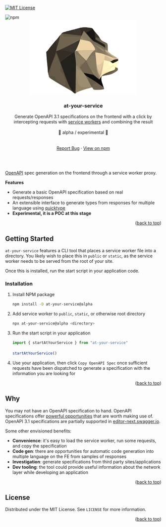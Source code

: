 <!-- Improved compatibility of back to top link: See: https://github.com/othneildrew/Best-README-Template/pull/73 -->

<a name="readme-top"></a>

[![MIT License][license-shield]][license-url]

<img alt="npm" src="https://img.shields.io/npm/v/at-your-service">

<!-- PROJECT LOGO -->
<br />
<div align="center">
  <a href="https://github.com/AndrewWalsh/at-your-service">
    <img src="resources/logo.svg" alt="Logo">
  </a>

<h3 align="center">at-your-service</h3>

  <p align="center">
    Generate OpenAPI 3.1 specifications on the frontend with a click by intercepting requests with <a href="https://developer.mozilla.org/en-US/docs/Web/API/Service_Worker_API">service workers</a> and combining the result
    <br />
    <br />
    👷 alpha / experimental 👷
    <br />
    <br />
    <br />
    <a href="https://github.com/AndrewWalsh/at-your-service/issues">Report Bug</a>
    ·
    <a href="https://www.npmjs.com/package/at-your-service">View on npm</a>
  </p>
</div>

<br />
<br />

<!-- ABOUT THE PROJECT -->

[OpenAPI](https://www.openapis.org/) spec generation on the frontend through a service worker proxy.

**Features**

- Generate a basic OpenAPI specification based on real requests/responses
- An extensible interface to generate types from responses for multiple language using [quicktype](https://github.com/quicktype/quicktype)
- **Experimental, it is a POC at this stage**

<p align="right">(<a href="#readme-top">back to top</a>)</p>

<!-- GETTING STARTED -->

## Getting Started

`at-your-service` features a CLI tool that places a service worker file into a directory. You likely wish to place this in `public` or `static`, as the service worker needs to be served from the root of your site.

Once this is installed, run the start script in your application code.

### Installation

1. Install NPM package
   ```sh
   npm install -D at-your-service@alpha
   ```
2. Add service worker to `public`, `static`, or otherwise root directory
   ```sh
   npx at-your-service@alpha <directory>
   ```
3. Run the start script in your application

   ```ts
   import { startAtYourService } from "at-your-service"
   
   startAtYourService()
   ```
4. Use your application, then click `Copy OpenAPI Spec` once sufficient requests have been dispatched to generate a specification with the information you are looking for

<p align="right">(<a href="#readme-top">back to top</a>)</p>

<!-- WHY -->

## Why

You may not have an OpenAPI specification to hand. OpenAPI specifications offer [powerful opportunities](https://openapi.tools/) that are worth making use of. OpenAPI 3.1 specifications are partially supported in [editor-next.swagger.io](https://editor-next.swagger.io/).

Some other envisioned benefits:

- **Convenience**: it's easy to load the service worker, run some requests, and copy the specification
- **Code gen**: there are opportunities for automatic code generation into multiple language on the FE from samples of responses
- **Investigation**: generate specifications from third party sites/applications
- **Dev tooling**: the tool could provide useful information about the network layer while developing an application

<p align="right">(<a href="#readme-top">back to top</a>)</p>

<!-- LICENSE -->

## License

Distributed under the MIT License. See `LICENSE` for more information.

<p align="right">(<a href="#readme-top">back to top</a>)</p>

<!-- MARKDOWN LINKS & IMAGES -->
<!-- https://www.markdownguide.org/basic-syntax/#reference-style-links -->

[contributors-shield]: https://img.shields.io/github/contributors/AndrewWalsh/at-your-service.svg?style=for-the-badge
[contributors-url]: https://github.com/AndrewWalsh/at-your-service/graphs/contributors
[forks-shield]: https://img.shields.io/github/forks/AndrewWalsh/at-your-service.svg?style=for-the-badge
[forks-url]: https://github.com/AndrewWalsh/at-your-service/network/members
[stars-shield]: https://img.shields.io/github/stars/AndrewWalsh/at-your-service.svg?style=for-the-badge
[stars-url]: https://github.com/AndrewWalsh/at-your-service/stargazers
[issues-shield]: https://img.shields.io/github/issues/AndrewWalsh/at-your-service.svg?style=for-the-badge
[issues-url]: https://github.com/AndrewWalsh/at-your-service/issues
[license-shield]: https://img.shields.io/github/license/AndrewWalsh/at-your-service.svg?style=for-the-badge
[license-url]: https://github.com/AndrewWalsh/at-your-service/blob/master/LICENSE
